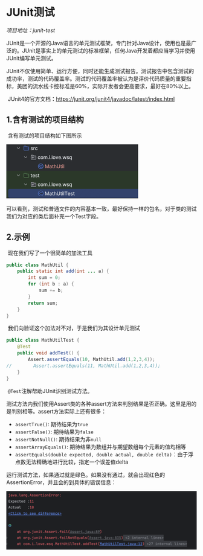 # JUnit测试

*项目地址：junit-test*

​	JUnit是一个开源的Java语言的单元测试框架，专门针对Java设计，使用也是最广泛的。JUnit是事实上的单元测试的标准框架，任何Java开发着都应当学习并使用JUnit编写单元测试。

​	JUnit不仅使用简单、运行方便，同时还能生成测试报告。测试报告中包含测试的成功率，测试的代码覆盖率。测试的代码覆盖率被认为是评价代码质量的重要指标，美团的流水线卡控标准是60%，实际开发者会更高要求，最好在80%以上。

​	JUnit4的官方文档：https://junit.org/junit4/javadoc/latest/index.html



## 1.含有测试的项目结构

​	含有测试的项目结构如下图所示

<img src="assets/image-20241209142332061.png" alt="image-20241209142332061" style="zoom:50%;" />

​	可以看到，测试和普通文件的内容基本一致，最好保持一样的包名，对于类的测试我们为对应的类后面补充一个Test字段。





## 2.示例

​	现在我们写了一个很简单的加法工具

```java
public class MathUtil {
	public static int add(int ... a) {
		int sum = 0;
		for (int b : a) {
			sum += b;
		}
		return sum;
	}
}
```

​	我们向验证这个加法对不对，于是我们为其设计单元测试

```java
public class MathUtilTest {
    @Test
    public void addTest() {
        Assert.assertEquals(10, MathUtil.add(1,2,3,4));
//        Assert.assertEquals(11, MathUtil.add(1,2,3,4));
    }
}
```

​	`@Test`注解帮助JUnit识别测试方法。

​	测试方法内我们使用Assert类的各种assert方法来判别结果是否正确。这里是用的是判别相等。assert方法实际上还有很多：

- `assertTrue()`: 期待结果为`true`
- `assertFalse()`: 期待结果为`false`
- `assertNotNull()`: 期待结果为非`null`
- `assertArrayEquals()`: 期待结果为数组并与期望数组每个元素的值均相等
- `assertEquals(double expected, double actual, double delta)`：由于浮点数无法精确地进行比较，指定一个误差值delta



​	运行测试方法，如果通过就是绿色。如果没有通过，就会出现红色的AssertionError，并且会的到具体的错误信息：

![image-20241209184001936](assets/image-20241209184001936.png)



